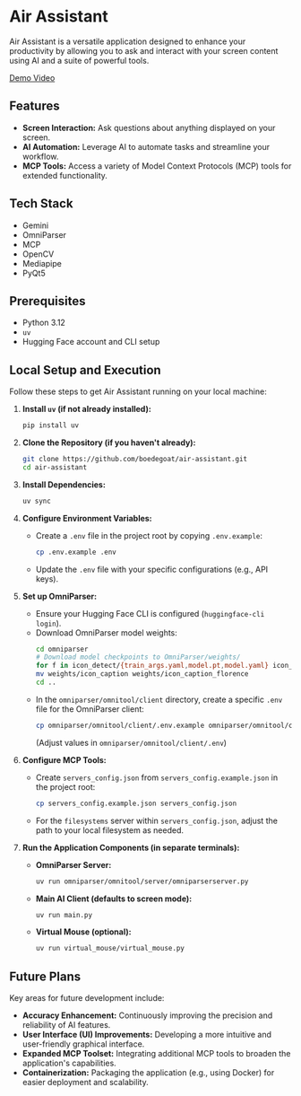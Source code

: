 # Air Assistant

Air Assistant is a versatile application designed to enhance your productivity by allowing you to ask and interact with your screen content using AI and a suite of powerful tools.

[Demo Video](https://binusianorg-my.sharepoint.com/personal/bhremada_ardhi_binus_ac_id/_layouts/15/guestaccess.aspx?share=EiQ6CYwk6cNKh9NCX24LDe8Bl9rXvV30OYZSG0q9Z1wLlw)

## Features

-   **Screen Interaction:** Ask questions about anything displayed on your screen.
-   **AI Automation:** Leverage AI to automate tasks and streamline your workflow.
-   **MCP Tools:** Access a variety of Model Context Protocols (MCP) tools for extended functionality.

## Tech Stack

-   Gemini
-   OmniParser
-   MCP
-   OpenCV
-   Mediapipe
-   PyQt5

## Prerequisites

-   Python 3.12
-   `uv`
-   Hugging Face account and CLI setup

## Local Setup and Execution

Follow these steps to get Air Assistant running on your local machine:

1.  **Install `uv` (if not already installed):**

    ```bash
    pip install uv
    ```

2.  **Clone the Repository (if you haven't already):**

    ```bash
    git clone https://github.com/boedegoat/air-assistant.git
    cd air-assistant
    ```

3.  **Install Dependencies:**

    ```bash
    uv sync
    ```

4.  **Configure Environment Variables:**

    -   Create a `.env` file in the project root by copying `.env.example`:
        ```bash
        cp .env.example .env
        ```
    -   Update the `.env` file with your specific configurations (e.g., API keys).

5.  **Set up OmniParser:**

    -   Ensure your Hugging Face CLI is configured (`huggingface-cli login`).
    -   Download OmniParser model weights:
        ```bash
        cd omniparser
        # Download model checkpoints to OmniParser/weights/
        for f in icon_detect/{train_args.yaml,model.pt,model.yaml} icon_caption/{config.json,generation_config.json,model.safetensors}; do huggingface-cli download microsoft/OmniParser-v2.0 "$f" --local-dir weights; done
        mv weights/icon_caption weights/icon_caption_florence
        cd ..
        ```
    -   In the `omniparser/omnitool/client` directory, create a specific `.env` file for the OmniParser client:
        ```bash
        cp omniparser/omnitool/client/.env.example omniparser/omnitool/client/.env
        ```
        (Adjust values in `omniparser/omnitool/client/.env`)

6.  **Configure MCP Tools:**

    -   Create `servers_config.json` from `servers_config.example.json` in the project root:
        ```bash
        cp servers_config.example.json servers_config.json
        ```
    -   For the `filesystems` server within `servers_config.json`, adjust the path to your local filesystem as needed.

7.  **Run the Application Components (in separate terminals):**

    -   **OmniParser Server:**

        ```bash
        uv run omniparser/omnitool/server/omniparserserver.py
        ```

    -   **Main AI Client (defaults to screen mode):**

        ```bash
        uv run main.py
        ```

    -   **Virtual Mouse (optional):**
        ```bash
        uv run virtual_mouse/virtual_mouse.py
        ```

## Future Plans

Key areas for future development include:

-   **Accuracy Enhancement:** Continuously improving the precision and reliability of AI features.
-   **User Interface (UI) Improvements:** Developing a more intuitive and user-friendly graphical interface.
-   **Expanded MCP Toolset:** Integrating additional MCP tools to broaden the application's capabilities.
-   **Containerization:** Packaging the application (e.g., using Docker) for easier deployment and scalability.
